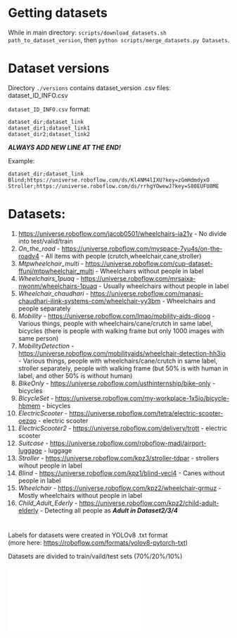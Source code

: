 # Getting datasets

While in main directory: `scripts/download_datasets.sh path_to_dataset_version`,
then `python scripts/merge_datasets.py Datasets`.

# Dataset versions

Directory `./versions` contains dataset_version .csv files: dataset_ID_INFO.csv

`dataset_ID_INFO.csv` format:

```
dataset_dir;dataset_link
dataset_dir1;dataset_link1
dataset_dir2;dataset_link2

```

**_ALWAYS ADD NEW LINE AT THE END!_**

Example:

```
dataset_dir;dataset_link
Blind;https://universe.roboflow.com/ds/Kl4NM4lIXU?key=zGmHdmdyxO
Stroller;https://universe.roboflow.com/ds/rrhgYOwewJ?key=S80EUFU8ME

```

# Datasets:

1. https://universe.roboflow.com/jacob0501/wheelchairs-ia21y - No divide into test/valid/train
2. _On_the_road_ - https://universe.roboflow.com/myspace-7yu4s/on-the-roadv4 - All items with people (crutch,wheelchair,cane,stroller)
3. _Mtpwheelchair_multi_ - https://universe.roboflow.com/cup-dataset-ffunj/mtpwheelchair_multi - Wheelchairs without people in label
4. _Wheelchairs_1puaq_ - https://universe.roboflow.com/mrsaixa-nwonm/wheelchairs-1puaq - Usually wheelchairs without people in label
5. _Wheelchair_chaudhari_ - https://universe.roboflow.com/manasi-chaudhari-ilink-systems-com/wheelchair-yy3bm - Wheelchairs and people separately
6. _Mobility_ - https://universe.roboflow.com/lmao/mobility-aids-dioog - Various things, people with wheelchairs/cane/crutch in same label, bicycles (there is people with walking frame but only 1000 images with same person)
7. _MobilityDetection_ - https://universe.roboflow.com/mobilityaids/wheelchair-detection-hh3io - Various things, people with wheelchairs/cane/crutch in same label, stroller separately, people with walking frame (but 50% is with human in label, and other 50% is without human)
8. _BikeOnly_ - https://universe.roboflow.com/usthinternship/bike-only - bicycles
9. _BicycleSet_ - https://universe.roboflow.com/my-workplace-1x5io/bicycle-hbmem - bicycles
10. _ElectricScooter_ - https://universe.roboflow.com/tetra/electric-scooter-oezqo - electric scooter
11. _ElectricScooter2_ - https://universe.roboflow.com/delivery/trott - electric scooter
12. _Suitcase_ - https://universe.roboflow.com/roboflow-madi/airport-luggage - luggage
13. _Stroller_ - https://universe.roboflow.com/kpz3/stroller-tdpar - strollers wihout people in label
14. _Blind_ - https://universe.roboflow.com/kpz1/blind-vecl4 - Canes without people in label
15. _Wheelchair_ - https://universe.roboflow.com/kpz2/wheelchair-grmuz - Mostly wheelchairs without people in label
16. _Child_Adult_Ederly_ - https://universe.roboflow.com/kpz2/child-adult-elderly - Detecting all people as **_Adult in Dataset2/3/4_**

#

Labels for datasets were created in YOLOv8 .txt format  
(more here: https://roboflow.com/formats/yolov8-pytorch-txt)

Datasets are divided to train/vaild/test sets (70%/20%/10%)

![Test script](../scripts/test_import_datasets.py)
